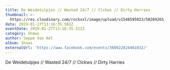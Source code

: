```yaml
---
title: De Weidetulpjes // Wasted 24/7 // Clckws // Dirty Harries
thumbnail: >-
  https://res.cloudinary.com/rockxxl/image/upload/v1548595023/50269265_1987869114622270_8402427134584291328_n.jpg
date: 2019-01-27T13:16:35.501Z
eventDate: 2019-01-27T13:16:35.512Z
category: Shows
author: Seppe Van Ael
album: Shows
externalUrl: 'https://www.facebook.com/events/360922824461832/'
---
```

De Weidetulpjes // Wasted 24/7 // Clckws // Dirty Harries
